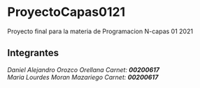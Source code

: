 # ProyectoCapas0121
Proyecto final para la materia de Programacion N-capas 01 2021
## Integrantes
_Daniel Alejandro Orozco Orellana Carnet: **00200617**_  
_Maria Lourdes Moran Mazariego    Carnet: **00200617**_

